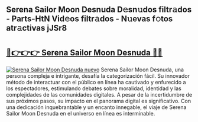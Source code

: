 ## Serena Sailor Moon Desnuda D𝚎sn𝚞dos filtr𝚊dos - Parts-HtN Vid𝚎os filtr𝚊dos - N𝚞evas f𝚘tos atr𝚊ctivas jJSr8

# <h2><a href="http://mb26ln.tromn.icu/?c=Serena+Sailor+Moon+Desnuda">🔗👉👉👉 Serena Sailor Moon Desnuda 🔗🔗</a></h2>

[![Serena Sailor Moon Desnuda nuevo](https://i.imgur.com/pEAQMta.gif)](http://mb26ln.tromn.icu/?c=Serena+Sailor+Moon+Desnuda)
Serena Sailor Moon Desnuda, una persona compleja e intrigante, desafía la categorización fácil. Su innovador método de interactuar con el público en línea ha cautivado y enfurecido a los espectadores, estimulando debates sobre moralidad, identidad y las complejidades de las comunidades digitales. A pesar de la incertidumbre de sus próximos pasos, su impacto en el panorama digital es significativo. Con una dedicación inquebrantable y un encanto innegable, el viaje de Serena Sailor Moon Desnuda en el universo en línea es interminable.
